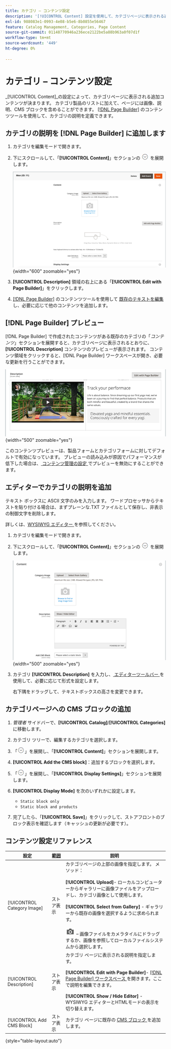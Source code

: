 ```yaml
---
title: カテゴリ – コンテンツ設定
description: '[!UICONTROL Content] 設定を使用して、カテゴリページに表示される追加のコンテンツを定義する方法について説明します。'
exl-id: 988083e1-0993-4e08-b5e6-8b0855e56467
feature: Catalog Management, Categories, Page Content
source-git-commit: 01148770946a236ece2122be5a88b963a0f07d1f
workflow-type: tm+mt
source-wordcount: '449'
ht-degree: 0%

---
```


# カテゴリ – コンテンツ設定

_[!UICONTROL Content]_の設定によって、カテゴリページに表示される追加コンテンツが決まります。 カテゴリ製品のリストに加えて、ページには画像、説明、CMS ブロックを含めることができます。 [[!DNL Page Builder]](../page-builder/introduction.md) のコンテンツツールを使用して、カテゴリの説明を定義できます。

## カテゴリの説明を [!DNL Page Builder] に追加します

1. カテゴリを編集モードで開きます。

1. 下にスクロールして、「**[!UICONTROL Content]**」セクションの ![ 展開セレクター ](../assets/icon-display-expand.png) を展開します。

   ![ カテゴリコンテンツ ](./assets/category-content.png){width="600" zoomable="yes"}

1. **[!UICONTROL Description]** 領域の右上にある「**[!UICONTROL Edit with Page Builder]**」をクリックします。

1. [[!DNL Page Builder]](../page-builder/introduction.md) のコンテンツツールを使用して [ 既存のテキストを編集 ](../page-builder/text.md) し、必要に応じて他のコンテンツを追加します。

## [!DNL Page Builder] プレビュー

[!DNL Page Builder] で作成されたコンテンツがある既存のカテゴリの「_コンテンツ_」セクションを展開すると、カテゴリページに表示されるとおりに、**[!UICONTROL Description]** コンテンツのプレビューが表示されます。 コンテンツ領域をクリックすると、[!DNL Page Builder] ワークスペースが開き、必要な更新を行うことができます。

![ 説明プレビュー ](../page-builder/assets/pb-product-category-content-preview.png){width="500" zoomable="yes"}

このコンテンツプレビューは、製品フォームとカテゴリフォームに対してデフォルトで有効になっています。 プレビューの読み込みが原因でパフォーマンスが低下した場合は、[ コンテンツ管理の設定 ](../configuration-reference/general/content-management.md#advanced-content-tools) でプレビューを無効にすることができます。

## エディターでカテゴリの説明を追加

テキスト ボックスに ASCII 文字のみを入力します。 ワードプロセッサからテキストを貼り付ける場合は、まずプレーンな.TXT ファイルとして保存し、非表示の制御文字を削除します。

詳しくは、[WYSIWYG エディター ](../content-design/editor.md) を参照してください。

1. カテゴリを編集モードで開きます。

1. 下にスクロールして、「**[!UICONTROL Content]**」セクションの ![ 展開セレクター ](../assets/icon-display-expand.png) を展開します。

   ![ カテゴリコンテンツ ](./assets/category-content-ce.png){width="500" zoomable="yes"}

1. カテゴリ **[!UICONTROL Description]** を入力し、[ エディターツールバー ](../content-design/editor.md) を使用して、必要に応じて形式を設定します。

   右下隅をドラッグして、テキストボックスの高さを変更できます。

## カテゴリページへの CMS ブロックの追加

1. _管理者_ サイドバーで、**[!UICONTROL Catalog]**/**[!UICONTROL Categories]** に移動します。

1. カテゴリ ツリーで、編集するカテゴリを選択します。

1. 「![ 展開セレクター ](../assets/icon-display-expand.png)」を展開し、「**[!UICONTROL Content]**」セクションを展開します。

1. **[!UICONTROL Add the CMS block]**：追加するブロックを選択します。

1. 「![ 展開セレクター ](../assets/icon-display-expand.png)」を展開し、「**[!UICONTROL Display Settings]**」セクションを展開します。

1. **[!UICONTROL Display Mode]** を次のいずれかに設定します。

   - `Static block only`
   - `Static block and products`

1. 完了したら、「**[!UICONTROL Save]**」をクリックして、ストアフロントのブロック表示を確認します（キャッシュの更新が必要です）。

## コンテンツ設定リファレンス

| 設定 | [ 範囲 ](../getting-started/websites-stores-views.md#scope-settings) | 説明 |
|--- |--- |--- |
| [!UICONTROL Category Image] | ストア表示 | カテゴリページの上部の画像を指定します。 メソッド：<br/><br/>**[!UICONTROL Upload]**- ローカルコンピューターからギャラリーに画像ファイルをアップロードし、カテゴリ画像として使用します。<br/><br/>**[!UICONTROL Select from Gallery]** - ギャラリーから既存の画像を選択するように求められます。 <br/><br/>![ ページビルダーカメラアイコン ](../assets/icon-camera.png) – 画像ファイルをカメラタイルにドラッグするか、画像を参照してローカルファイルシステムから選択します。 |
| [!UICONTROL Description] | ストア表示 | カテゴリ ページに表示される説明を指定します。 <br/><br/>**[!UICONTROL Edit with Page Builder]**- [[!DNL Page Builder]  ワークスペース ](../page-builder/workspace.md) を開きます。ここで説明を編集できます。<br/><br/>**[!UICONTROL Show / Hide Editor]** - WYSIWYG エディターとHTMLモードの表示を切り替えます。 |
| [!UICONTROL Add CMS Block] | ストア表示 | カテゴリ ページに既存の [CMS ブロック ](../content-design/blocks.md) を追加します。 |

{style="table-layout:auto"}
